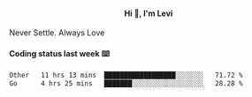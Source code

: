 <h4 style="text-align: center;">Hi 👋, I'm Levi</h4>  Never Settle. Always Love
<!---<img align="right" alt="Coding" width="300" src="https://i.pinimg.com/originals/81/17/8b/81178b47a8598f0c81c4799f2cdd4057.gif"></p> --->

#### Coding status last week ⌨️

<!--START_SECTION:waka-->

```txt
Other   11 hrs 13 mins  ██████████████████░░░░░░░   71.72 %
Go      4 hrs 25 mins   ███████░░░░░░░░░░░░░░░░░░   28.28 %
```

<!--END_SECTION:waka-->
